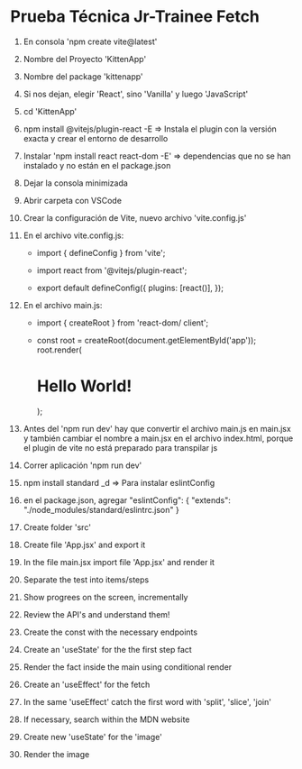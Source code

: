 # Prueba Técnica Jr-Trainee Fetch

1. En consola 'npm create vite@latest'
2. Nombre del Proyecto 'KittenApp'
3. Nombre del package 'kittenapp'
4. Si nos dejan, elegir 'React', sino 'Vanilla' y luego 'JavaScript'
5. cd 'KittenApp'
6. npm install @vitejs/plugin-react -E => Instala el plugin con la versión exacta y crear el entorno de desarrollo
7. Instalar 'npm install react react-dom -E' => dependencias que no se han instalado y no están en el package.json
8. Dejar la consola minimizada
9. Abrir carpeta con VSCode
10. Crear la configuración de Vite, nuevo archivo 'vite.config.js'
11. En el archivo vite.config.js:

    - import { defineConfig } from 'vite';
    - import react from '@vitejs/plugin-react';

    - export default defineConfig({
      plugins: [react()],
      });

12. En el archivo main.js:

    - import { createRoot } from 'react-dom/ client';

    - const root = createRoot(document.getElementById('app'));
      root.render(<h1>Hello World!</h1>);

13. Antes del 'npm run dev' hay que convertir el archivo main.js en main.jsx y también cambiar el nombre a main.jsx en el archivo index.html, porque el plugin de vite no está preparado para transpilar js

14. Correr aplicación 'npm run dev'

15. npm install standard \_d => Para instalar eslintConfig

16. en el package.json, agregar
    "eslintConfig": {
    "extends": "./node_modules/standard/eslintrc.json"
    }

17. Create folder 'src'
18. Create file 'App.jsx' and export it
19. In the file main.jsx import file 'App.jsx' and render it
20. Separate the test into items/steps
21. Show progrees on the screen, incrementally
22. Review the API's and understand them!
23. Create the const with the necessary endpoints
24. Create an 'useState' for the the first step fact
25. Render the fact inside the main using conditional render
26. Create an 'useEffect' for the fetch
27. In the same 'useEffect' catch the first word with 'split', 'slice', 'join'
28. If necessary, search within the MDN website
29. Create new 'useState' for the 'image'
30. Render the image
